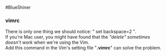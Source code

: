 #BlueShiner

### vimrc
There is only one thing we should notice: " set backspace=2 ".  
If you're Mac user, you might have found that the *"delete" sometimes doesn't work* when we're using the Vim.  
Add this command in the Vim's setting file "**.vimrc**" can solve the problem.
